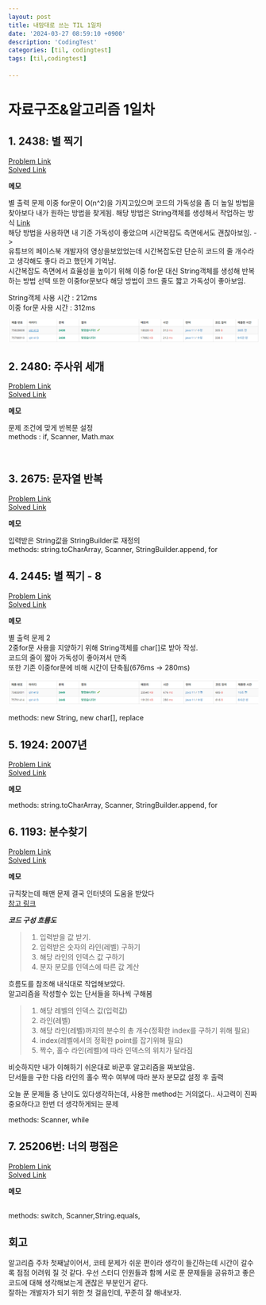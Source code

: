 ```yaml
---
layout: post
title: 내맘대로 쓰는 TIL 1일차
date: '2024-03-27 08:59:10 +0900'
description: 'CodingTest'
categories: [til, codingtest]
tags: [til,codingtest]

---
```

# 자료구조&알고리즘 1일차

## 1. 2438: 별 찍기

[Problem Link](https://www.acmicpc.net/problem/2438) <br>
[Solved Link](https://github.com/Ooyd/algorithm-and-data-structure/tree/main/%EB%B0%B1%EC%A4%80/Bronze/2438.%E2%80%85%EB%B3%84%E2%80%85%EC%B0%8D%EA%B8%B0%E2%80%85%EF%BC%8D%E2%80%851)

**메모**

 별 출력 문제
이중 for문이 O(n^2)을 가지고있으며 코드의 가독성을 좀 더 높일 방법을 찾아보다 내가 원하는 방법을 찾게됨.
해당 방법은 String객체를 생성해서 작업하는 방식 [Link](https://jinny-1st.tistory.com/58)<br>
해당 방법을 사용하면 내 기준 가독성이 좋았으며 시간복잡도 측면에서도 괜찮아보임.
-> <br>
유튜브의 페이스북 개발자의 영상을보았었는데 시간복잡도란 단순히 코드의 줄 개수라고 생각해도 좋다 라고 했던게 기억남.<br>
시간복잡도 측면에서 효율성을 높이기 위해 이중 for문 대신 String객체를 생성해 반복하는 방법 선택
또한 이중for문보다 해당 방법이 코드 줄도 짧고 가독성이 좋아보임.

String객체 사용 시간 : 212ms<br>
이중 for문 사용 시간 : 312ms


![Desktop View](/path/to/image/0327TIL1.png)

## 2. 2480: 주사위 세개

[Problem Link](https://www.acmicpc.net/problem/2480) <br>
[Solved Link](https://github.com/Ooyd/algorithm-and-data-structure/tree/main/%EB%B0%B1%EC%A4%80/Bronze/2480.%E2%80%85%EC%A3%BC%EC%82%AC%EC%9C%84%E2%80%85%EC%84%B8%EA%B0%9C)

**메모**

문제 조건에 맞게 반복문 설정<br>
methods : if, Scanner, Math.max

<br>

## 3.  2675: 문자열 반복

[Problem Link](https://www.acmicpc.net/problem/2675) <br>
[Solved Link](https://github.com/Ooyd/algorithm-and-data-structure/tree/main/%EB%B0%B1%EC%A4%80/Bronze/2675.%E2%80%85%EB%AC%B8%EC%9E%90%EC%97%B4%E2%80%85%EB%B0%98%EB%B3%B5)

**메모**

입력받은 String값을 StringBuilder로 재정의 <br>
methods: string.toCharArray, Scanner, StringBuilder.append, for



## 4. 2445: 별 찍기 - 8

[Problem Link](https://www.acmicpc.net/problem/2445) <br>
[Solved Link](https://github.com/Ooyd/algorithm-and-data-structure/tree/main/%EB%B0%B1%EC%A4%80/Bronze/2445.%E2%80%85%EB%B3%84%E2%80%85%EC%B0%8D%EA%B8%B0%E2%80%85%EF%BC%8D%E2%80%858)

**메모**

별 출력 문제 2 <br>
2중for문 사용을 지양하기 위해 String객체를 char[]로 받아 작성.<br>
코드의 줄이 짧아 가독성이 좋아져서 만족<br>
또한 기존 이중for문에 비해 시간이 단축됨(676ms -> 280ms)

![Desktop View](/path/to/image/0327TIL2.png)

methods: new String, new char[], replace

## 5. 1924: 2007년

[Problem Link](https://www.acmicpc.net/problem/1924) <br>
[Solved Link](https://github.com/Ooyd/algorithm-and-data-structure/tree/main/%EB%B0%B1%EC%A4%80/Bronze/1924.%E2%80%852007%EB%85%84)

**메모**

methods: string.toCharArray, Scanner, StringBuilder.append, for

## 6.  1193: 분수찾기

[Problem Link](https://www.acmicpc.net/problem/1193) <br>
[Solved Link](https://github.com/Ooyd/algorithm-and-data-structure/tree/main/%EB%B0%B1%EC%A4%80/Silver/1193.%E2%80%85%EB%B6%84%EC%88%98%EC%B0%BE%EA%B8%B0)

**메모**

규칙찾는데 해맨 문제 결국 인터넷의 도움을 받았다<br>
[참고 링크](https://velog.io/@jkijki12/%EC%95%8C%EA%B3%A0%EB%A6%AC%EC%A6%98-%EB%B0%B1%EC%A4%80-1193%EB%B2%88-Java)


***코드 구성 흐름도***
> 1. 입력받을 값 받기.
> 2. 입력받은 숫자의 라인(레벨) 구하기
> 3. 해당 라인의 인덱스 값 구하기
> 4. 분자 분모를 인덱스에 따른 값 계산

흐름도를 참조해 내식대로 작업해보았다.<br>
알고리즘을 작성할수 있는 단서들을 하나씩 구해봄
> 1. 해당 레벨의 인덱스 값(입력값)
> 2. 라인(레벨)
> 3. 해당 라인(레벨)까지의 분수의 총 개수(정확한 index를 구하기 위해 필요)
> 4. index(레벨에서의 정확한 point를 잡기위해 필요)
> 5. 짝수, 홀수 라인(레벨)에 따라 인덱스의 위치가 달라짐

비슷하지만 내가 이해하기 쉬운대로 바꾼후 알고리즘을 짜보았음.<br>
단서들을 구한 다음 라인의 홀수 짝수 여부에 따라 분자 분모값 설정 후 출력

오늘 푼 문제들 중 난이도 있다생각하는데, 사용한 method는 거의없다.. 사고력이 진짜 중요하다고 한번 더 생각하게되는 문제

methods: Scanner, while

## 7.  25206번: 너의 평점은

[Problem Link](https://www.acmicpc.net/problem/20291) <br>
[Solved Link](https://github.com/Ooyd/algorithm-and-data-structure/tree/main/%EB%B0%B1%EC%A4%80/Silver/25206.%E2%80%85%EB%84%88%EC%9D%98%E2%80%85%ED%8F%89%EC%A0%90%EC%9D%80)

**메모**


<br>
methods: switch, Scanner,String.equals, 



## 회고

알고리즘 주차 첫째날이어서, 코테 문제가 쉬운 편이라 생각이 들긴하는데 시간이 갈수록 점점 어려워 질 것 같다.
우선 스터디 인원들과 함께 서로 푼 문제들을 공유하고 좋은 코드에 대해 생각해보는게 괜찮은 부분인거 같다.<br>
잘하는 개발자가 되기 위한 첫 걸음인데, 꾸준히 잘 해내보자.

